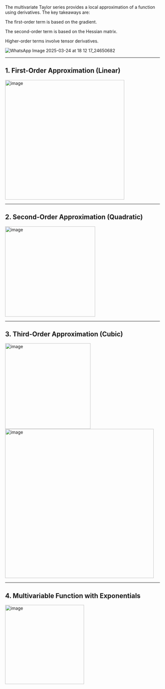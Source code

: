 The multivariate Taylor series provides a local approximation of a function using derivatives. The key takeaways are:

The first-order term is based on the gradient.

The second-order term is based on the Hessian matrix.

Higher-order terms involve tensor derivatives.

![WhatsApp Image 2025-03-24 at 18 12 17_24650682](https://github.com/user-attachments/assets/5ffab0c3-86a3-4ed3-ac21-e5e52136941b)

-----

## 1. First-Order Approximation (Linear)
<img width="388" alt="image" src="https://github.com/user-attachments/assets/52122409-afb2-4740-af2a-13dcaaf14b89" />

------
## 2. Second-Order Approximation (Quadratic)
<img width="293" alt="image" src="https://github.com/user-attachments/assets/d9073509-111e-4afe-878d-379d5f716322" />

------
## 3. Third-Order Approximation (Cubic)
<img width="278" alt="image" src="https://github.com/user-attachments/assets/d2e41b09-d4e0-4b86-8001-713f496c584a" />
<img width="484" alt="image" src="https://github.com/user-attachments/assets/a7c371b7-b499-4e6a-911a-79fb8717445e" />

---------
## 4. Multivariable Function with Exponentials
<img width="257" alt="image" src="https://github.com/user-attachments/assets/d4e98a54-6345-4ad3-bdbf-061901330b88" />
